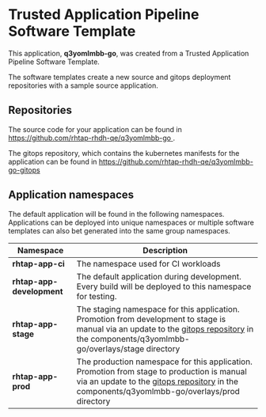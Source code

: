 # Trusted Application Pipeline Software Template

This application, **q3yomlmbb-go**, was created from a Trusted Application Pipeline Software Template.

The software templates create a new source and gitops deployment repositories with a sample source application. 

## Repositories

The source code for your application can be found in [https://github.com/rhtap-rhdh-qe/q3yomlmbb-go ](https://github.com/rhtap-rhdh-qe/q3yomlmbb-go ).
 
The gitops repository, which contains the kubernetes manifests for the application can be found in 
[https://github.com/rhtap-rhdh-qe/q3yomlmbb-go-gitops ](https://github.com/rhtap-rhdh-qe/q3yomlmbb-go-gitops ) 

## Application namespaces 

The default application will be found in the following namespaces. Applications can be deployed into unique namespaces or multiple software templates can also bet generated into the same group namespaces.  

|  Namespace   |  Description   |  
| -------- | -------- |
| **rhtap-app-ci** | The namespace used for CI workloads |
| **rhtap-app-development** | The default application during development. Every build will be deployed to this namespace for testing. |
| **rhtap-app-stage** | The staging namespace for this application. Promotion from development to stage is manual via an update to the [gitops repository](https://github.com/rhtap-rhdh-qe/q3yomlmbb-go-gitops ) in the components/q3yomlmbb-go/overlays/stage directory |
| **rhtap-app-prod** | The production namespace for this application. Promotion from stage to production is manual via an update to the [gitops repository](https://github.com/rhtap-rhdh-qe/q3yomlmbb-go-gitops ) in the components/q3yomlmbb-go/overlays/prod directory |